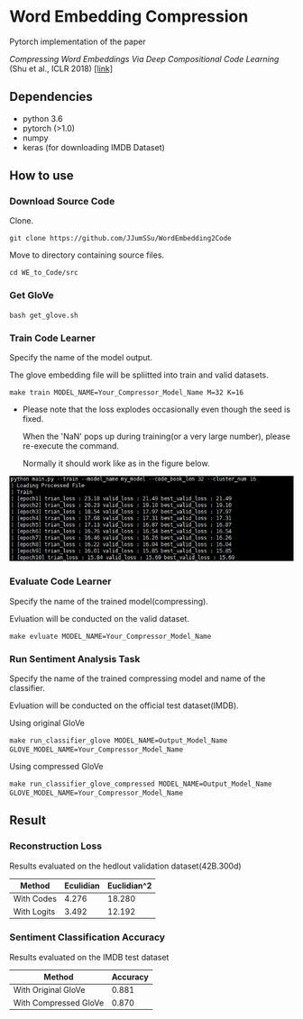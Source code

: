 # Word Embedding Compression
Pytorch implementation of the paper

*Compressing Word Embeddings Via Deep Compositional Code Learning* (Shu et al., ICLR 2018)  [[link]](https://arxiv.org/abs/1711.01068)

## Dependencies

* python 3.6
* pytorch (>1.0)
* numpy
* keras (for downloading IMDB Dataset)

## How to use

### Download Source Code

Clone.

```
git clone https://github.com/JJumSSu/WordEmbedding2Code
```

Move to directory containing source files.

```
cd WE_to_Code/src
```

### Get GloVe

```
bash get_glove.sh
```

### Train Code Learner

Specify the name of the model output.

The glove embedding file will be spliitted into train and valid datasets.

```
make train MODEL_NAME=Your_Compressor_Model_Name M=32 K=16
```

* Please note that the loss explodes occasionally even though the seed is fixed.

  When the 'NaN' pops up during training(or a very large number), please re-execute the command.
  
  Normally it should work like as in the figure below.

<p align="center">
  <img  src=screenshot.PNG>
</p>
  

### Evaluate Code Learner

Specify the name of the trained model(compressing).

Evluation will be conducted on the valid dataset.

```
make evluate MODEL_NAME=Your_Compressor_Model_Name
```

### Run Sentiment Analysis Task

Specify the name of the trained compressing model and name of the classifier.

Evluation will be conducted on the official test dataset(IMDB).

Using original GloVe

```
make run_classifier_glove MODEL_NAME=Output_Model_Name GLOVE_MODEL_NAME=Your_Compressor_Model_Name
```

Using compressed GloVe

```
make run_classifier_glove_compressed MODEL_NAME=Output_Model_Name GLOVE_MODEL_NAME=Your_Compressor_Model_Name
```

## Result

### Reconstruction Loss 

Results evaluated on the hedlout validation dataset(42B.300d)

|Method|Eculidian|Euclidian^2|
|------|---|---|
|With Codes|4.276|18.280
|With Logits|3.492|12.192

### Sentiment Classification Accuracy

Results evaluated on the IMDB test dataset

|Method|Accuracy|
|------|---|
|With Original GloVe|0.881|
|With Compressed GloVe|0.870|

